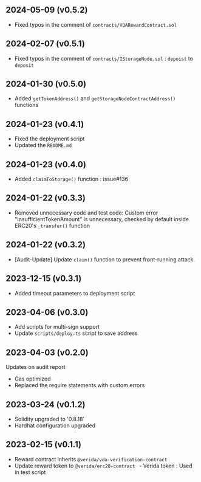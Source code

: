 2024-05-09 (v0.5.2)
-------------------
- Fixed typos in the comment of `contracts/VDARewardContract.sol`

2024-02-07 (v0.5.1)
-------------------
- Fixed typos in the comment of `contracts/IStorageNode.sol` : `depoist` to `deposit`

2024-01-30 (v0.5.0)
-------------------
- Added `getTokenAddress()` and `getStorageNodeContractAddress()` functions

2024-01-23 (v0.4.1)
-------------------
- Fixed the deployment script
- Updated the `README.md`

2024-01-23 (v0.4.0)
-------------------
- Added `claimToStorage()` function : issue#136

2024-01-22 (v0.3.3)
-------------------
- Removed unnecessary code and test code: Custom error "InsufficientTokenAmount" is unnecessary, checked by default inside ERC20's `_transfer()` function

2024-01-22 (v0.3.2)
-------------------
- [Audit-Update] Update `claim()` function to prevent front-running attack. 

2023-12-15 (v0.3.1)
-------------------
- Added timeout parameters to deployment script

2023-04-06 (v0.3.0)
-------------------
- Add scripts for multi-sign support
- Update `scripts/deploy.ts` script to save address

2023-04-03 (v0.2.0)
-------------------
Updates on audit report
- Gas optimized
- Replaced the require statements with custom errors

2023-03-24 (v0.1.2)
-------------------
- Solidity upgraded to '0.8.18'
- Hardhat configuration upgraded

2023-02-15 (v0.1.1)
-------------------
- Reward contract inherits `@verida/vda-verification-contract`
- Update reward token to `@verida/erc20-contract ` - Verida token : Used in test script